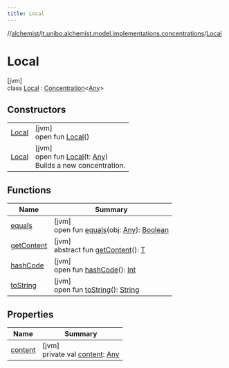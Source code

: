 ```yaml
---
title: Local
---
```

//[alchemist](../../../index.html)/[it.unibo.alchemist.model.implementations.concentrations](../index.html)/[Local](index.html)



# Local



[jvm]\
class [Local](index.html) : [Concentration](../../it.unibo.alchemist.model.interfaces/-concentration/index.html)<[Any](https://kotlinlang.org/api/latest/jvm/stdlib/kotlin/-any/index.html)>



## Constructors


| | |
|---|---|
| [Local](-local.html) | [jvm]<br>open fun [Local](-local.html)() |
| [Local](-local.html) | [jvm]<br>open fun [Local](-local.html)(t: [Any](https://kotlinlang.org/api/latest/jvm/stdlib/kotlin/-any/index.html))<br>Builds a new concentration. |


## Functions


| Name | Summary |
|---|---|
| [equals](equals.html) | [jvm]<br>open fun [equals](equals.html)(obj: [Any](https://kotlinlang.org/api/latest/jvm/stdlib/kotlin/-any/index.html)): [Boolean](https://kotlinlang.org/api/latest/jvm/stdlib/kotlin/-boolean/index.html) |
| [getContent](../../it.unibo.alchemist.model.interfaces/-concentration/get-content.html) | [jvm]<br>abstract fun [getContent](../../it.unibo.alchemist.model.interfaces/-concentration/get-content.html)(): [T](../../it.unibo.alchemist.model.implementations.conditions/-abstract-condition/index.html) |
| [hashCode](hash-code.html) | [jvm]<br>open fun [hashCode](hash-code.html)(): [Int](https://kotlinlang.org/api/latest/jvm/stdlib/kotlin/-int/index.html) |
| [toString](to-string.html) | [jvm]<br>open fun [toString](to-string.html)(): [String](https://docs.oracle.com/javase/8/docs/api/java/lang/String.html) |


## Properties


| Name | Summary |
|---|---|
| [content](content.html) | [jvm]<br>private val [content](content.html): [Any](https://kotlinlang.org/api/latest/jvm/stdlib/kotlin/-any/index.html) |

